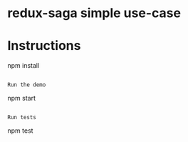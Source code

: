 # redux-saga simple use-case

# Instructions

npm install
```

Run the demo

```
npm start
```

Run tests

```
npm test
```
